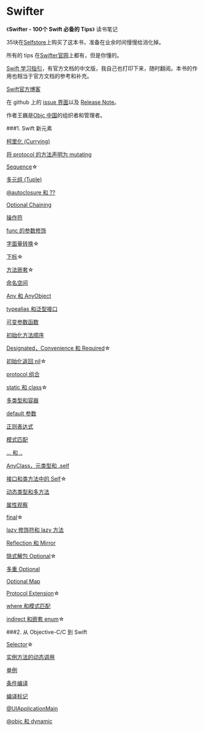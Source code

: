 # Swifter

《**Swifter - 100个 Swift 必备的 Tips**》 读书笔记

35块在[Selfstore](https://selfstore.io/)上购买了这本书，准备在业余时间慢慢给消化掉。

所有的 tips 在[Swifter官网](http://swifter.tips/)上都有，但是你懂的。

[Swift 学习指引](http://www.swiftguide.cn/)，有官方文档的中文版，我自己也打印下来，随时翻阅。本书的作用也相当于官方文档的参考和补充。

[Swift官方博客](https://developer.apple.com/swift/blog/)

在 github 上的 [issue 界面](https://github.com/swifter-tips/Public-Issues/issues)以及 [Release Note](https://github.com/swifter-tips/Public-Issues/wiki/Release-Note)。

作者王巍是[Objc 中国](http://objccn.io/)的组织者和管理者。

###1. Swift 新元素

[柯里化 (Currying)](https://github.com/AlonsoZhang/Swifter/blob/master/article/currying.md)

[将 protocol 的方法声明为 mutating](https://github.com/AlonsoZhang/Swifter/blob/master/article/protocol-mutation.md)

[Sequence](https://github.com/AlonsoZhang/Swifter/blob/master/article/sequence.md)☆

[多元组 (Tuple)](https://github.com/AlonsoZhang/Swifter/blob/master/article/tuple.md)

[@autoclosure 和 ??](https://github.com/AlonsoZhang/Swifter/blob/master/article/autoclosure.md)

[Optional Chaining](https://github.com/AlonsoZhang/Swifter/blob/master/article/optional-chaining.md)

[操作符](https://github.com/AlonsoZhang/Swifter/blob/master/article/operator.md)

[func 的参数修饰](https://github.com/AlonsoZhang/Swifter/blob/master/article/func-params.md)

[字面量转换](https://github.com/AlonsoZhang/Swifter/blob/master/article/literal.md)☆

[下标](https://github.com/AlonsoZhang/Swifter/blob/master/article/subscript.md)☆

[方法嵌套](https://github.com/AlonsoZhang/Swifter/blob/master/article/nested-func.md)☆

[命名空间](https://github.com/AlonsoZhang/Swifter/blob/master/article/namespace.md)

[Any 和 AnyObject](https://github.com/AlonsoZhang/Swifter/blob/master/article/any-anyobject.md)

[typealias 和泛型接口](https://github.com/AlonsoZhang/Swifter/blob/master/article/typealias.md)

[可变参数函数](https://github.com/AlonsoZhang/Swifter/blob/master/article/variadic.md)

[初始化方法顺序](https://github.com/AlonsoZhang/Swifter/blob/master/article/init.md)

[Designated，Convenience 和 Required](https://github.com/AlonsoZhang/Swifter/blob/master/article/init-keywords.md)☆

[初始化返回 nil](https://github.com/AlonsoZhang/Swifter/blob/master/article/init-nil.md)☆

[protocol 组合](https://github.com/AlonsoZhang/Swifter/blob/master/article/protocol-composition.md)

[static 和 class](https://github.com/AlonsoZhang/Swifter/blob/master/article/static-class.md)☆

[多类型和容器](https://github.com/AlonsoZhang/Swifter/blob/master/article/multi-collection.md)

[default 参数](https://github.com/AlonsoZhang/Swifter/blob/master/article/default-param.md)

[正则表达式](https://github.com/AlonsoZhang/Swifter/blob/master/article/regex.md)

[模式匹配](https://github.com/AlonsoZhang/Swifter/blob/master/article/pattern-match.md)

[... 和 ..](https://github.com/AlonsoZhang/Swifter/blob/master/article/range.md)

[AnyClass，元类型和 .self](https://github.com/AlonsoZhang/Swifter/blob/master/article/self-anyclass.md)

[接口和类方法中的 Self](https://github.com/AlonsoZhang/Swifter/blob/master/article/use-self.md)☆

[动态类型和多方法](https://github.com/AlonsoZhang/Swifter/blob/master/article/multi-method.md)

[属性观察](https://github.com/AlonsoZhang/Swifter/blob/master/article/property-observer.md)

[final](https://github.com/AlonsoZhang/Swifter/blob/master/article/final.md)☆

[lazy 修饰符和 lazy 方法](https://github.com/AlonsoZhang/Swifter/blob/master/article/lazy.md)

[Reflection 和 Mirror](https://github.com/AlonsoZhang/Swifter/blob/master/article/reflect.md)

[隐式解包 Optional](https://github.com/AlonsoZhang/Swifter/blob/master/article/implicitly-optional.md)☆

[多重 Optional](https://github.com/AlonsoZhang/Swifter/blob/master/article/multiple-optional.md)

[Optional Map](https://github.com/AlonsoZhang/Swifter/blob/master/article/optional-map.md)

[Protocol Extension](https://github.com/AlonsoZhang/Swifter/blob/master/article/protocol-extension.md)☆

[where 和模式匹配](https://github.com/AlonsoZhang/Swifter/blob/master/article/where.md)

[indirect 和嵌套 enum](https://github.com/AlonsoZhang/Swifter/blob/master/article/indirect-nested-enum.md)☆

###2. 从 Objective-C/C 到 Swift

[Selector](https://github.com/AlonsoZhang/Swifter/blob/master/article/selector.md)☆

[实例方法的动态调用](https://github.com/AlonsoZhang/Swifter/blob/master/article/func-dispatch.md)

[单例](https://github.com/AlonsoZhang/Swifter/blob/master/article/singleton.md)

[条件编译](https://github.com/AlonsoZhang/Swifter/blob/master/article/condition-compile.md)

[编译标记](https://github.com/AlonsoZhang/Swifter/blob/master/article/param-mark.md)

[@UIApplicationMain](https://github.com/AlonsoZhang/Swifter/blob/master/article/uiapplicationmain.md)

[@objc 和 dynamic](https://github.com/AlonsoZhang/Swifter/blob/master/article/objc-dynamic.md)